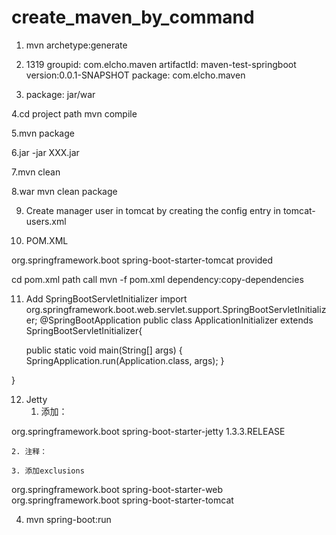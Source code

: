 # create_maven_by_command

1. mvn archetype:generate
2. 1319
  groupid: com.elcho.maven
  artifactId: maven-test-springboot
  version:0.0.1-SNAPSHOT
  package: com.elcho.maven
  
3. package: jar/war

4.cd project path
  mvn compile

5.mvn package

6.jar -jar XXX.jar

7.mvn clean

8.<packaging>war</packaging>
  mvn clean package
  
9. Create manager user in tomcat by creating the config entry in tomcat-users.xml
<tomcat-users>
<role rolename="manager-gui"/>
<role rolename="manager-script"/>
<role rolename="manager-jmx"/>
<role rolename="manager- status"/>
<user username="tomcat" password="tomcat" roles="manager-gui"/>
<user username="admin" password="123456" roles="manager-script"/>
<user username="admin" password="123456" roles="manager-jmx"/>
<user username="admin" password="123456" roles="manager-status"/>
</tomcat-users>


10. POM.XML
<dependency>
   <groupId>org.springframework.boot</groupId>
   <artifactId>spring-boot-starter-tomcat</artifactId>
   <scope>provided</scope>
</dependency>

cd pom.xml path
call mvn -f pom.xml dependency:copy-dependencies

11. Add SpringBootServletInitializer 
import org.springframework.boot.web.servlet.support.SpringBootServletInitializer;
@SpringBootApplication
public class ApplicationInitializer extends SpringBootServletInitializer{

	public static void main(String[] args) {
		SpringApplication.run(Application.class, args);
	}

}


12. Jetty
	1. 添加：

<dependency>
<groupId>org.springframework.boot</groupId>
<artifactId>spring-boot-starter-jetty</artifactId>
<version>1.3.3.RELEASE</version>
</dependency>

	2. 注释：
<!--<dependency>
<groupId>org.springframework.boot</groupId>
<artifactId>spring-boot-starter-tomcat</artifactId>
<scope>provided</scope>
</dependency>-->

	3. 添加exclusions
	
<dependency>
<groupId>org.springframework.boot</groupId>
<artifactId>spring-boot-starter-web</artifactId>
<exclusions>
<exclusion>
<groupId>org.springframework.boot</groupId>
<artifactId>spring-boot-starter-tomcat</artifactId>
</exclusion>
</exclusions>
</dependency>

4. mvn spring-boot:run